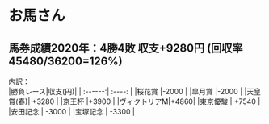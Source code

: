 # お馬さん

## 馬券成績2020年：4勝4敗  収支+9280円 (回収率 45480/36200=126%)<br>
内訳：<br>
|勝負レース|収支(円)|
| :------:| :----: |
|桜花賞    |-2000  |
|皐月賞    |-2000  |
|天皇賞(春)| +3280 |
|京王杯	   |+3900  |
|ヴィクトリアM|+4860|
|東京優駿  | +7540 |
|安田記念  | -3000 |
|宝塚記念  | -3300 |